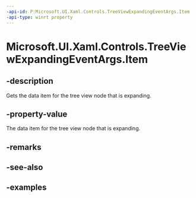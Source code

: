 ```yaml
---
-api-id: P:Microsoft.UI.Xaml.Controls.TreeViewExpandingEventArgs.Item
-api-type: winrt property
---
```

<!-- Property syntax.
public object Item { get; }
-->

# Microsoft.UI.Xaml.Controls.TreeViewExpandingEventArgs.Item


## -description

Gets the data item for the tree view node that is expanding.


## -property-value

The data item for the tree view node that is expanding.


## -remarks


## -see-also


## -examples


